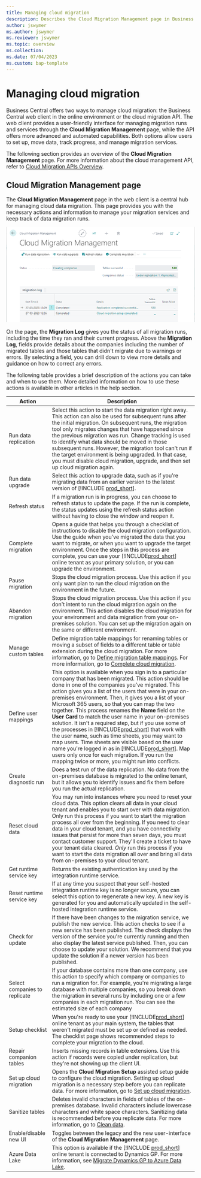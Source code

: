 ```yaml
---
title: Managing cloud migration
description: Describes the Cloud Migration Management page in Business Central.
author: jswymer 
ms.author: jswymer
ms.reviewer: jswymer
ms.topic: overview 
ms.collection: 
ms.date: 07/04/2023
ms.custom: bap-template
---
```


# Managing cloud migration

Business Central offers two ways to manage cloud migration: the Business Central web client in the online environment or the cloud migration API. The web client provides a user-friendly interface for managing migration runs and services through the **Cloud Migration Management** page, while the API offers more advanced and automated capabilities. Both options allow users to set up, move data, track progress, and manage migration services.

The following section provides an overview of the **Cloud Migration Management** page. For more information about the cloud management API, refer to [Cloud Migration APIs Overview](cloudmigrationapi/cloud-migration-api-overview.md).

<!--Cloud migration API provides capability for automating the cloud migration process end-to-end by using APIs. You will be able to complete the setup, move the data, and track the progress, trigger upgrade if needed and switch off the cloud migration.-->

## Cloud Migration Management page

<!--The **Cloud Migration Management** page provides information about your data migration runs and the ability to manage your migration services, for example.  

The page provides a view of the status of all migration runs. You can view the time the migration ran and the status of each migration. The **Migration Information** tiles show the number of migrated tables and the number of tables that didn't migrate due to warnings or errors. Choose a tile to drill into more details and guidance to correct any errors.  

There's also a tile that shows tables that aren't migrated due to problems with the data. For example, tables with permissions aren't migrated from on-premises solutions because permissions work differently between online and on-premises.

The following table gives a brief description of the actions that you can run from the page. More details about how and when to use these actions are provided in other articles of the help.   

> [!NOTE]
> Many actions aren't available until after you've set up cloud migration.-->

The **Cloud Migration Management** page in the web client is a central hub for managing cloud data migration. This page provides you with the necessary actions and information to manage your migration services and keep track of data migration runs.

![Shows the flow for cloud migration setup ](../developer/media/cloud-migration-replication-completed.png)

On the page, the **Migration Log** gives you the status of all migration runs, including the time they ran and their current progress. Above the **Migration Log**, fields provide details about the companies including the number of migrated tables and those tables that didn't migrate due to warnings or errors. By selecting a field, you can drill down to view more details and guidance on how to correct any errors.

<!--Furthermore, there's a tile that highlights tables that weren't migrated due to data-related issues. For example, tables with permissions aren't migrated from on-premises solutions because permissions work differently between online and on-premises.-->


The following table provides a brief description of the actions you can take and when to use them. More detailed information on how to use these actions is available in other articles in the help section.

|Action   |Description|
|---------|---------|
|Run data replication|Select this action to start the data migration right away. This action can also be used for subsequent runs after the initial migration. On subsequent runs, the migration tool only migrates changes that have happened since the previous migration was run. Change tracking is used to identify what data should be moved in those subsequent runs. However, the migration tool can't run if the target environment is being upgraded. In that case, you must disable cloud migration, upgrade, and then set up cloud migration again.|
|Run data upgrade|Select this action to upgrade data, such as if you're migrating data from an earlier version to the latest version of [!INCLUDE [prod_short](../includes/prod_short.md)].|
|Refresh status |If a migration run is in progress, you can choose to refresh status to update the page. If the run is complete, the status updates using the refresh status action without having to close the window and reopen it.|
|Complete migration|Opens a guide that helps you through a checklist of instructions to disable the cloud migration configuration. Use the guide when you've migrated the data that you want to migrate, or when you want to upgrade the target environment. Once the steps in this process are complete, you can use your [!INCLUDE[prod_short](../developer/includes/prod_short.md)] online tenant as your primary solution, or you can upgrade the environment.|
|Pause migration|Stops the cloud migration process. Use this action if you only want plan to run the cloud migration on the environment in the future. |
|Abandon migration|Stops the cloud migration process. Use this action if you don't intent to run the cloud migration again on the environment. This action disables the cloud migration for your environment and data migration from your on-premises solution. You can set up the migration again on the same or different environment.|
|Manage custom tables|Define migration table mappings for renaming tables or moving a subset of fields to a different table or table extension during the cloud migration. For more information, go to [Define migration table mappings](migration-table-mapping.md). For more information, go to [Complete cloud migration](migration-finish.md).|
|Define user mappings |This option is available when you sign in to a particular company that has been migrated. This action should be done in one of the companies you've migrated. This action gives you a list of the users that were in your on-premises environment. Then, it gives you a list of your Microsoft 365 users, so that you can map the two together. This process renames the **Name** field on the **User Card** to match the user name in your on-premises solution. It isn't a required step, but if you use some of the processes in [!INCLUDE[prod_short](../developer/includes/prod_short.md)] that work with the user name, such as time sheets, you may want to map users. Time sheets are visible based on the user name you're logged in as in [!INCLUDE[prod_short](../developer/includes/prod_short.md)]. Map users only once for each migration. If you run the mapping twice or more, you might run into conflicts. |
|Create diagnostic run|Does a test run of the data replication. No data from the on-premises database is migrated to the online tenant, but it allows you to identify issues and fix them before you run the actual replication.|
|Reset cloud data|You may run into instances where you need to reset your cloud data. This option clears all data in your cloud tenant and enables you to start over with data migration. Only run this process if you want to start the migration process all over from the beginning. If you need to clear data in your cloud tenant, and you have connectivity issues that persist for more than seven days, you must contact customer support. They'll create a ticket to have your tenant data cleared. *Only* run this process if you want to start the data migration all over and bring all data from on-premises to your cloud tenant.|
|Get runtime service key|Returns the existing authentication key used by the integration runtime service. |
|Reset runtime service key|If at any time you suspect that your self-hosted integration runtime key is no longer secure, you can select this option to regenerate a new key. A new key is generated for you and automatically updated in the self-hosted integration runtime service.|
|Check for update |If there have been changes to the migration service, we publish the new service. This action checks to see if a new service has been published. The check displays the version of the service you're currently running and then also display the latest service published. Then, you can choose to update your solution. We recommend that you update the solution if a newer version has been published.|
|Select companies to replicate|If your database contains more than one company, use this action to specify which company or companies to run a migration for. For example, you're migrating a large database with multiple companies, so you break down the migration in several runs by including one or a few companies in each migration run. You can see the estimated size of each company|
|Setup checklist|When you're ready to use your [!INCLUDE[prod_short](../developer/includes/prod_short.md)] online tenant as your main system, the tables that weren't migrated must be set up or defined as needed. The checklist page shows recommended steps to complete your migration to the cloud.|
|Repair companion tables|Inserts missing records in table extensions. Use this action if records were copied under replication, but they're not showing up the client UI.|
|Set up cloud migration|Opens the **Cloud Migration Setup** assisted setup guide to configure the cloud migration. Setting up cloud migration is a necessary step before you can replicate data. For more information, go to [Set up cloud migration](migration-setup-overview.md).|
|Sanitize tables|Deletes invalid characters in fields of tables of the on-premises database. Invalid characters include lowercase characters and white space characters. Sanitizing data is recommended before you replicate data. For more information, go to [Clean data](migration-clean-data.md). |
|Enable/disable new UI|Toggles between the legacy and the new user-interface of the **Cloud Migration Management** page. |
|Azure Data Lake|This option is available if the [!INCLUDE [prod_short](../developer/includes/prod_short.md)] online tenant is connected to Dynamics GP. For more information, see [Migrate Dynamics GP to Azure Data Lake](migrate-dynamics-gp.md#lake).|

<!--
|Disable cloud migration|Opens a guide that helps you through a checklist of instructions to disable the cloud migration configuration. Use the guide when you've migrated the data that you want to migrate, or when you want to upgrade the target environment. Once the steps in this process are complete, you can use your [!INCLUDE[prod_short](../developer/includes/prod_short.md)] online tenant as your primary solution, or you can upgrade the environment.|-->
